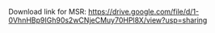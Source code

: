 Download link for MSR: https://drive.google.com/file/d/1-0VhnHBp9IGh90s2wCNjeCMuy70HPl8X/view?usp=sharing